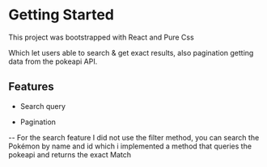 # Getting Started 

This project was bootstrapped with React and Pure Css

Which let users able to search & get exact results, also pagination getting data from the pokeapi API.

## Features

- Search query

- Pagination

 -- For the search feature I did not use the filter method, you can search the Pokémon by name and id which i implemented a method that queries the pokeapi and returns the exact Match   
